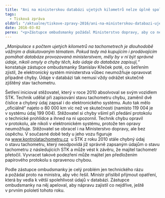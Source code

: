 ```yaml
---
title: "Ani na ministerskou databázi ujetých kilometrů nelze úplně spoléhat"
tags:
  - Tisková zpráva
oldUrl: "/aktualne/tiskove-zpravy-2016/ani-na-ministerskou-databazi-ujetych-kilometru-nelze-uplne-spolehat"
date: 2016-03-02
perex: "<p>Zástupce ombudsmanky požádal Ministerstvo dopravy, aby co nejdříve zajistilo spolehlivost údajů v databázi www.kontrolatachometru.cz a umožnilo opravovat prokazatelně chybné informace nebo je alespoň označovat jako chybné.</p>"
---
```


<!-- imported from the old website -->

<p><i>„Manipulace s počtem ujetých kilometrů na tachometrech je dlouhodobě vážným a diskutovaným tématem. Pokud tedy má kupujícím i prodávajícím pomáhat databáze provozovaná ministerstvem, měly by v ní být správné údaje, nikoli omyly a chyby těch, kdo údaje do databáze zapisují,“</i> konstatuje zástupce ombudsmanky Stanislav Křeček poté, co šetřením zjistil, že elektronický systém ministerstva vůbec neumožňuje opravovat případné chyby. Údaje v databázi tak nemusí vždy odrážet skutečně zjištěný stav tachometru.</p> <p>Šetření inicioval stěžovatel, který v roce 2010 absolvoval se svým vozidlem STK. Technik udělal při zapisování stavu tachometru chybu, zaměnil dvě číslice a chybný údaj zapsal i do elektronického systému. Auto tak mělo „oficiálně“ najeto o 80 000 km víc než ve skutečnosti (namísto 119 004 je v systému údaj 199 004). Stěžovatel si chyby všiml při předání protokolu o technické prohlídce a ihned na ni upozornil. Technik chybu opravil v protokolu, ale nikoli v elektronickém systému, protože ten opravy neumožňuje. Stěžovatel se obracel i na Ministerstvo dopravy, ale bez úspěchu. V současné době tedy u jeho vozu figuruje na <a title="Otevření do nového okna" href="http://www.kontrolatachometru.cz/" target="_blank">www.kontrolatachometru.cz</a>  u STK z roku 2010 stále chybný údaj o stavu tachometru, který neodpovídá již správně zapsaným údajům o stavu tachometru z následujících STK a může vést k závěru, že majitel tachometr přetočil. Vyvracet takové podezření může majitel jen předložením papírového protokolu s opravenou chybou.</p><p> Podle zástupce ombudsmanky je celý problém jen technického rázu a požádal proto na ministra, aby věc řešil. Ministr přislíbil přijmout opatření, která by vedla k větší spolehlivost údajů v databázi. Zástupce ombudsmanky na něj apeloval, aby nápravu zajistil co nejdříve, ještě v prvním pololetí tohoto roku.</p>

